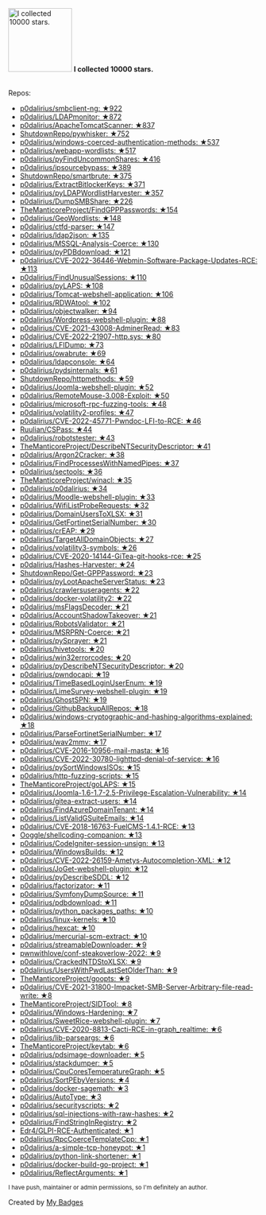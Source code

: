 <img src="https://my-badges.github.io/my-badges/stars-10000.png" alt="I collected 10000 stars." title="I collected 10000 stars." width="128">
<strong>I collected 10000 stars.</strong>
<br><br>

Repos:

* <a href="https://github.com/p0dalirius/smbclient-ng">p0dalirius/smbclient-ng: ★922</a>
* <a href="https://github.com/p0dalirius/LDAPmonitor">p0dalirius/LDAPmonitor: ★872</a>
* <a href="https://github.com/p0dalirius/ApacheTomcatScanner">p0dalirius/ApacheTomcatScanner: ★837</a>
* <a href="https://github.com/ShutdownRepo/pywhisker">ShutdownRepo/pywhisker: ★752</a>
* <a href="https://github.com/p0dalirius/windows-coerced-authentication-methods">p0dalirius/windows-coerced-authentication-methods: ★537</a>
* <a href="https://github.com/p0dalirius/webapp-wordlists">p0dalirius/webapp-wordlists: ★517</a>
* <a href="https://github.com/p0dalirius/pyFindUncommonShares">p0dalirius/pyFindUncommonShares: ★416</a>
* <a href="https://github.com/p0dalirius/ipsourcebypass">p0dalirius/ipsourcebypass: ★389</a>
* <a href="https://github.com/ShutdownRepo/smartbrute">ShutdownRepo/smartbrute: ★375</a>
* <a href="https://github.com/p0dalirius/ExtractBitlockerKeys">p0dalirius/ExtractBitlockerKeys: ★371</a>
* <a href="https://github.com/p0dalirius/pyLDAPWordlistHarvester">p0dalirius/pyLDAPWordlistHarvester: ★357</a>
* <a href="https://github.com/p0dalirius/DumpSMBShare">p0dalirius/DumpSMBShare: ★226</a>
* <a href="https://github.com/TheManticoreProject/FindGPPPasswords">TheManticoreProject/FindGPPPasswords: ★154</a>
* <a href="https://github.com/p0dalirius/GeoWordlists">p0dalirius/GeoWordlists: ★148</a>
* <a href="https://github.com/p0dalirius/ctfd-parser">p0dalirius/ctfd-parser: ★147</a>
* <a href="https://github.com/p0dalirius/ldap2json">p0dalirius/ldap2json: ★135</a>
* <a href="https://github.com/p0dalirius/MSSQL-Analysis-Coerce">p0dalirius/MSSQL-Analysis-Coerce: ★130</a>
* <a href="https://github.com/p0dalirius/pyPDBdownload">p0dalirius/pyPDBdownload: ★121</a>
* <a href="https://github.com/p0dalirius/CVE-2022-36446-Webmin-Software-Package-Updates-RCE">p0dalirius/CVE-2022-36446-Webmin-Software-Package-Updates-RCE: ★113</a>
* <a href="https://github.com/p0dalirius/FindUnusualSessions">p0dalirius/FindUnusualSessions: ★110</a>
* <a href="https://github.com/p0dalirius/pyLAPS">p0dalirius/pyLAPS: ★108</a>
* <a href="https://github.com/p0dalirius/Tomcat-webshell-application">p0dalirius/Tomcat-webshell-application: ★106</a>
* <a href="https://github.com/p0dalirius/RDWAtool">p0dalirius/RDWAtool: ★102</a>
* <a href="https://github.com/p0dalirius/objectwalker">p0dalirius/objectwalker: ★94</a>
* <a href="https://github.com/p0dalirius/Wordpress-webshell-plugin">p0dalirius/Wordpress-webshell-plugin: ★88</a>
* <a href="https://github.com/p0dalirius/CVE-2021-43008-AdminerRead">p0dalirius/CVE-2021-43008-AdminerRead: ★83</a>
* <a href="https://github.com/p0dalirius/CVE-2022-21907-http.sys">p0dalirius/CVE-2022-21907-http.sys: ★80</a>
* <a href="https://github.com/p0dalirius/LFIDump">p0dalirius/LFIDump: ★73</a>
* <a href="https://github.com/p0dalirius/owabrute">p0dalirius/owabrute: ★69</a>
* <a href="https://github.com/p0dalirius/ldapconsole">p0dalirius/ldapconsole: ★64</a>
* <a href="https://github.com/p0dalirius/pydsinternals">p0dalirius/pydsinternals: ★61</a>
* <a href="https://github.com/ShutdownRepo/httpmethods">ShutdownRepo/httpmethods: ★59</a>
* <a href="https://github.com/p0dalirius/Joomla-webshell-plugin">p0dalirius/Joomla-webshell-plugin: ★52</a>
* <a href="https://github.com/p0dalirius/RemoteMouse-3.008-Exploit">p0dalirius/RemoteMouse-3.008-Exploit: ★50</a>
* <a href="https://github.com/p0dalirius/microsoft-rpc-fuzzing-tools">p0dalirius/microsoft-rpc-fuzzing-tools: ★48</a>
* <a href="https://github.com/p0dalirius/volatility2-profiles">p0dalirius/volatility2-profiles: ★47</a>
* <a href="https://github.com/p0dalirius/CVE-2022-45771-Pwndoc-LFI-to-RCE">p0dalirius/CVE-2022-45771-Pwndoc-LFI-to-RCE: ★46</a>
* <a href="https://github.com/Ruulian/CSPass">Ruulian/CSPass: ★44</a>
* <a href="https://github.com/p0dalirius/robotstester">p0dalirius/robotstester: ★43</a>
* <a href="https://github.com/TheManticoreProject/DescribeNTSecurityDescriptor">TheManticoreProject/DescribeNTSecurityDescriptor: ★41</a>
* <a href="https://github.com/p0dalirius/Argon2Cracker">p0dalirius/Argon2Cracker: ★38</a>
* <a href="https://github.com/p0dalirius/FindProcessesWithNamedPipes">p0dalirius/FindProcessesWithNamedPipes: ★37</a>
* <a href="https://github.com/p0dalirius/sectools">p0dalirius/sectools: ★36</a>
* <a href="https://github.com/TheManticoreProject/winacl">TheManticoreProject/winacl: ★35</a>
* <a href="https://github.com/p0dalirius/p0dalirius">p0dalirius/p0dalirius: ★34</a>
* <a href="https://github.com/p0dalirius/Moodle-webshell-plugin">p0dalirius/Moodle-webshell-plugin: ★33</a>
* <a href="https://github.com/p0dalirius/WifiListProbeRequests">p0dalirius/WifiListProbeRequests: ★32</a>
* <a href="https://github.com/p0dalirius/DomainUsersToXLSX">p0dalirius/DomainUsersToXLSX: ★31</a>
* <a href="https://github.com/p0dalirius/GetFortinetSerialNumber">p0dalirius/GetFortinetSerialNumber: ★30</a>
* <a href="https://github.com/p0dalirius/crEAP">p0dalirius/crEAP: ★29</a>
* <a href="https://github.com/p0dalirius/TargetAllDomainObjects">p0dalirius/TargetAllDomainObjects: ★27</a>
* <a href="https://github.com/p0dalirius/volatility3-symbols">p0dalirius/volatility3-symbols: ★26</a>
* <a href="https://github.com/p0dalirius/CVE-2020-14144-GiTea-git-hooks-rce">p0dalirius/CVE-2020-14144-GiTea-git-hooks-rce: ★25</a>
* <a href="https://github.com/p0dalirius/Hashes-Harvester">p0dalirius/Hashes-Harvester: ★24</a>
* <a href="https://github.com/ShutdownRepo/Get-GPPPassword">ShutdownRepo/Get-GPPPassword: ★23</a>
* <a href="https://github.com/p0dalirius/pyLootApacheServerStatus">p0dalirius/pyLootApacheServerStatus: ★23</a>
* <a href="https://github.com/p0dalirius/crawlersuseragents">p0dalirius/crawlersuseragents: ★22</a>
* <a href="https://github.com/p0dalirius/docker-volatility2">p0dalirius/docker-volatility2: ★22</a>
* <a href="https://github.com/p0dalirius/msFlagsDecoder">p0dalirius/msFlagsDecoder: ★21</a>
* <a href="https://github.com/p0dalirius/AccountShadowTakeover">p0dalirius/AccountShadowTakeover: ★21</a>
* <a href="https://github.com/p0dalirius/RobotsValidator">p0dalirius/RobotsValidator: ★21</a>
* <a href="https://github.com/p0dalirius/MSRPRN-Coerce">p0dalirius/MSRPRN-Coerce: ★21</a>
* <a href="https://github.com/p0dalirius/pySprayer">p0dalirius/pySprayer: ★21</a>
* <a href="https://github.com/p0dalirius/hivetools">p0dalirius/hivetools: ★20</a>
* <a href="https://github.com/p0dalirius/win32errorcodes">p0dalirius/win32errorcodes: ★20</a>
* <a href="https://github.com/p0dalirius/pyDescribeNTSecurityDescriptor">p0dalirius/pyDescribeNTSecurityDescriptor: ★20</a>
* <a href="https://github.com/p0dalirius/pwndocapi">p0dalirius/pwndocapi: ★19</a>
* <a href="https://github.com/p0dalirius/TimeBasedLoginUserEnum">p0dalirius/TimeBasedLoginUserEnum: ★19</a>
* <a href="https://github.com/p0dalirius/LimeSurvey-webshell-plugin">p0dalirius/LimeSurvey-webshell-plugin: ★19</a>
* <a href="https://github.com/p0dalirius/GhostSPN">p0dalirius/GhostSPN: ★19</a>
* <a href="https://github.com/p0dalirius/GithubBackupAllRepos">p0dalirius/GithubBackupAllRepos: ★18</a>
* <a href="https://github.com/p0dalirius/windows-cryptographic-and-hashing-algorithms-explained">p0dalirius/windows-cryptographic-and-hashing-algorithms-explained: ★18</a>
* <a href="https://github.com/p0dalirius/ParseFortinetSerialNumber">p0dalirius/ParseFortinetSerialNumber: ★17</a>
* <a href="https://github.com/p0dalirius/wav2mmv">p0dalirius/wav2mmv: ★17</a>
* <a href="https://github.com/p0dalirius/CVE-2016-10956-mail-masta">p0dalirius/CVE-2016-10956-mail-masta: ★16</a>
* <a href="https://github.com/p0dalirius/CVE-2022-30780-lighttpd-denial-of-service">p0dalirius/CVE-2022-30780-lighttpd-denial-of-service: ★16</a>
* <a href="https://github.com/p0dalirius/pySortWindowsISOs">p0dalirius/pySortWindowsISOs: ★15</a>
* <a href="https://github.com/p0dalirius/http-fuzzing-scripts">p0dalirius/http-fuzzing-scripts: ★15</a>
* <a href="https://github.com/TheManticoreProject/goLAPS">TheManticoreProject/goLAPS: ★15</a>
* <a href="https://github.com/p0dalirius/Joomla-1.6-1.7-2.5-Privilege-Escalation-Vulnerability">p0dalirius/Joomla-1.6-1.7-2.5-Privilege-Escalation-Vulnerability: ★14</a>
* <a href="https://github.com/p0dalirius/gitea-extract-users">p0dalirius/gitea-extract-users: ★14</a>
* <a href="https://github.com/p0dalirius/FindAzureDomainTenant">p0dalirius/FindAzureDomainTenant: ★14</a>
* <a href="https://github.com/p0dalirius/ListValidGSuiteEmails">p0dalirius/ListValidGSuiteEmails: ★14</a>
* <a href="https://github.com/p0dalirius/CVE-2018-16763-FuelCMS-1.4.1-RCE">p0dalirius/CVE-2018-16763-FuelCMS-1.4.1-RCE: ★13</a>
* <a href="https://github.com/Ooggle/shellcoding-companion">Ooggle/shellcoding-companion: ★13</a>
* <a href="https://github.com/p0dalirius/CodeIgniter-session-unsign">p0dalirius/CodeIgniter-session-unsign: ★13</a>
* <a href="https://github.com/p0dalirius/WindowsBuilds">p0dalirius/WindowsBuilds: ★12</a>
* <a href="https://github.com/p0dalirius/CVE-2022-26159-Ametys-Autocompletion-XML">p0dalirius/CVE-2022-26159-Ametys-Autocompletion-XML: ★12</a>
* <a href="https://github.com/p0dalirius/JoGet-webshell-plugin">p0dalirius/JoGet-webshell-plugin: ★12</a>
* <a href="https://github.com/p0dalirius/pyDescribeSDDL">p0dalirius/pyDescribeSDDL: ★12</a>
* <a href="https://github.com/p0dalirius/factorizator">p0dalirius/factorizator: ★11</a>
* <a href="https://github.com/p0dalirius/SymfonyDumpSource">p0dalirius/SymfonyDumpSource: ★11</a>
* <a href="https://github.com/p0dalirius/pdbdownload">p0dalirius/pdbdownload: ★11</a>
* <a href="https://github.com/p0dalirius/python_packages_paths">p0dalirius/python_packages_paths: ★10</a>
* <a href="https://github.com/p0dalirius/linux-kernels">p0dalirius/linux-kernels: ★10</a>
* <a href="https://github.com/p0dalirius/hexcat">p0dalirius/hexcat: ★10</a>
* <a href="https://github.com/p0dalirius/mercurial-scm-extract">p0dalirius/mercurial-scm-extract: ★10</a>
* <a href="https://github.com/p0dalirius/streamableDownloader">p0dalirius/streamableDownloader: ★9</a>
* <a href="https://github.com/pwnwithlove/conf-steakoverlow-2022">pwnwithlove/conf-steakoverlow-2022: ★9</a>
* <a href="https://github.com/p0dalirius/CrackedNTDStoXLSX">p0dalirius/CrackedNTDStoXLSX: ★9</a>
* <a href="https://github.com/p0dalirius/UsersWithPwdLastSetOlderThan">p0dalirius/UsersWithPwdLastSetOlderThan: ★9</a>
* <a href="https://github.com/TheManticoreProject/goopts">TheManticoreProject/goopts: ★9</a>
* <a href="https://github.com/p0dalirius/CVE-2021-31800-Impacket-SMB-Server-Arbitrary-file-read-write">p0dalirius/CVE-2021-31800-Impacket-SMB-Server-Arbitrary-file-read-write: ★8</a>
* <a href="https://github.com/TheManticoreProject/SIDTool">TheManticoreProject/SIDTool: ★8</a>
* <a href="https://github.com/p0dalirius/Windows-Hardening">p0dalirius/Windows-Hardening: ★7</a>
* <a href="https://github.com/p0dalirius/SweetRice-webshell-plugin">p0dalirius/SweetRice-webshell-plugin: ★7</a>
* <a href="https://github.com/p0dalirius/CVE-2020-8813-Cacti-RCE-in-graph_realtime">p0dalirius/CVE-2020-8813-Cacti-RCE-in-graph_realtime: ★6</a>
* <a href="https://github.com/p0dalirius/lib-parseargs">p0dalirius/lib-parseargs: ★6</a>
* <a href="https://github.com/TheManticoreProject/keytab">TheManticoreProject/keytab: ★6</a>
* <a href="https://github.com/p0dalirius/pdsimage-downloader">p0dalirius/pdsimage-downloader: ★5</a>
* <a href="https://github.com/p0dalirius/stackdumper">p0dalirius/stackdumper: ★5</a>
* <a href="https://github.com/p0dalirius/CpuCoresTemperatureGraph">p0dalirius/CpuCoresTemperatureGraph: ★5</a>
* <a href="https://github.com/p0dalirius/SortPEbyVersions">p0dalirius/SortPEbyVersions: ★4</a>
* <a href="https://github.com/p0dalirius/docker-sagemath">p0dalirius/docker-sagemath: ★3</a>
* <a href="https://github.com/p0dalirius/AutoType">p0dalirius/AutoType: ★3</a>
* <a href="https://github.com/p0dalirius/securityscripts">p0dalirius/securityscripts: ★2</a>
* <a href="https://github.com/p0dalirius/sql-injections-with-raw-hashes">p0dalirius/sql-injections-with-raw-hashes: ★2</a>
* <a href="https://github.com/p0dalirius/FindStringInRegistry">p0dalirius/FindStringInRegistry: ★2</a>
* <a href="https://github.com/Edr4/GLPI-RCE-Authenticated">Edr4/GLPI-RCE-Authenticated: ★1</a>
* <a href="https://github.com/p0dalirius/RpcCoerceTemplateCpp">p0dalirius/RpcCoerceTemplateCpp: ★1</a>
* <a href="https://github.com/p0dalirius/a-simple-tcp-honeypot">p0dalirius/a-simple-tcp-honeypot: ★1</a>
* <a href="https://github.com/p0dalirius/python-link-shortener">p0dalirius/python-link-shortener: ★1</a>
* <a href="https://github.com/p0dalirius/docker-build-go-project">p0dalirius/docker-build-go-project: ★1</a>
* <a href="https://github.com/p0dalirius/ReflectArguments">p0dalirius/ReflectArguments: ★1</a>

<sup>I have push, maintainer or admin permissions, so I'm definitely an author.<sup>



Created by <a href="https://github.com/my-badges/my-badges">My Badges</a>